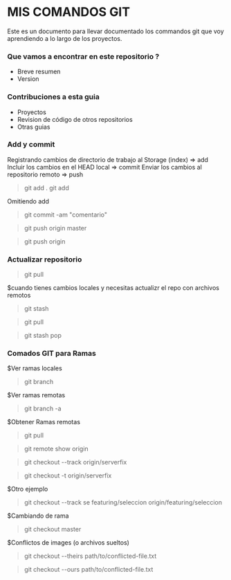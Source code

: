 # MIS COMANDOS GIT #

Este es un documento para llevar documentado los commandos git que voy aprendiendo a lo largo de los proyectos.


### Que vamos a encontrar en este repositorio ? ###

* Breve resumen
* Version

### Contribuciones a esta guia ###

* Proyectos
* Revision de código de otros repositorios
* Otras guias


### Add y commit ### 

Registrando cambios de directorio de trabajo al Storage (index) => add
Incluir los cambios en el HEAD local => commit
Enviar los cambios al repositorio remoto => push

>
> git add .
> git add <nombre de archivo>

Omitiendo add
>
> git commit -am "comentario"

> git push origin master

> git push origin <nombre del branch>


### Actualizar repositorio ##
>git pull

$cuando tienes cambios locales y necesitas actualizr el repo con archivos remotos
>git stash

>git pull

>git stash pop

### Comados GIT para Ramas ###

$Ver ramas locales
>git branch

$Ver ramas remotas
>git branch -a

$Obtener Ramas remotas
>git pull

>git remote show origin

>git checkout --track origin/serverfix

>git checkout -t origin/serverfix

$Otro ejemplo
>git checkout --track se featuring/seleccion origin/featuring/seleccion

$Cambiando de rama
>git checkout master

$Conflictos de images (o archivos sueltos)

>git checkout --theirs path/to/conflicted-file.txt

>git checkout --ours path/to/conflicted-file.txt 




